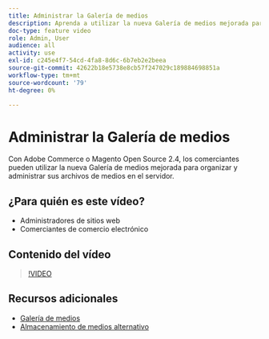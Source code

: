 ```yaml
---
title: Administrar la Galería de medios
description: Aprenda a utilizar la nueva Galería de medios mejorada para organizar y administrar archivos de medios en el servidor.
doc-type: feature video
role: Admin, User
audience: all
activity: use
exl-id: c245e4f7-54cd-4fa8-8d6c-6b7eb2e2beea
source-git-commit: 42622b18e5738e8cb57f247029c189884698851a
workflow-type: tm+mt
source-wordcount: '79'
ht-degree: 0%

---
```


# Administrar la Galería de medios

Con Adobe Commerce o Magento Open Source 2.4, los comerciantes pueden utilizar la nueva Galería de medios mejorada para organizar y administrar sus archivos de medios en el servidor.

## ¿Para quién es este vídeo?

- Administradores de sitios web
- Comerciantes de comercio electrónico

## Contenido del vídeo

>[!VIDEO](https://video.tv.adobe.com/v/343785?quality=12&learn=on)

## Recursos adicionales

- [Galería de medios](https://docs.magento.com/user-guide/cms/media-gallery.html)
- [Almacenamiento de medios alternativo](https://docs.magento.com/user-guide/system/media-storage.html)
